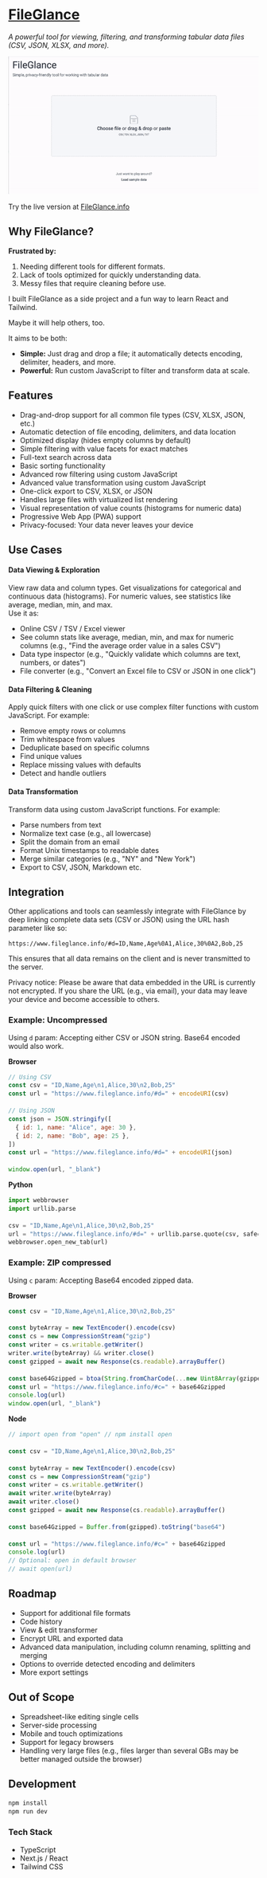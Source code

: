 # [FileGlance](https://www.fileglance.info/)

<p align="center">

_A powerful tool for viewing, filtering, and transforming tabular data files (CSV, JSON, XLSX, and more)._

![Screen Recording](./recoding.gif)

</p>

Try the live version at [FileGlance.info](https://www.fileglance.info/)

## Why FileGlance?

**Frustrated by:**

1. Needing different tools for different formats.
2. Lack of tools optimized for quickly understanding data.
3. Messy files that require cleaning before use.

I built FileGlance as a side project and a fun way to learn React and Tailwind.

Maybe it will help others, too.

It aims to be both:

- **Simple:** Just drag and drop a file; it automatically detects encoding, delimiter, headers, and more.
- **Powerful:** Run custom JavaScript to filter and transform data at scale.

## Features

- Drag-and-drop support for all common file types (CSV, XLSX, JSON, etc.)
- Automatic detection of file encoding, delimiters, and data location
- Optimized display (hides empty columns by default)
- Simple filtering with value facets for exact matches
- Full-text search across data
- Basic sorting functionality
- Advanced row filtering using custom JavaScript
- Advanced value transformation using custom JavaScript
- One-click export to CSV, XLSX, or JSON
- Handles large files with virtualized list rendering
- Visual representation of value counts (histograms for numeric data)
- Progressive Web App (PWA) support
- Privacy-focused: Your data never leaves your device

## Use Cases

#### Data Viewing & Exploration

View raw data and column types. Get visualizations for categorical and continuous data (histograms). For numeric values, see statistics like average, median, min, and max.  
Use it as:

- Online CSV / TSV / Excel viewer
- See column stats like average, median, min, and max for numeric columns (e.g., "Find the average order value in a sales CSV")
- Data type inspector (e.g., "Quickly validate which columns are text, numbers, or dates")
- File converter (e.g., "Convert an Excel file to CSV or JSON in one click")

#### Data Filtering & Cleaning

Apply quick filters with one click or use complex filter functions with custom JavaScript. For example:

- Remove empty rows or columns
- Trim whitespace from values
- Deduplicate based on specific columns
- Find unique values
- Replace missing values with defaults
- Detect and handle outliers

#### Data Transformation

Transform data using custom JavaScript functions. For example:

- Parse numbers from text
- Normalize text case (e.g., all lowercase)
- Split the domain from an email
- Format Unix timestamps to readable dates
- Merge similar categories (e.g., "NY" and "New York")
- Export to CSV, JSON, Markdown etc.

## Integration

Other applications and tools can seamlessly integrate with FileGlance by deep linking complete data sets (CSV or JSON) using the URL hash parameter like so:

```
https://www.fileglance.info/#d=ID,Name,Age%0A1,Alice,30%0A2,Bob,25
```

This ensures that all data remains on the client and is never transmitted to the server.

Privacy notice: Please be aware that data embedded in the URL is currently not encrypted. If you share the URL (e.g., via email), your data may leave your device and become accessible to others.

### Example: Uncompressed

Using `d` param: Accepting either CSV or JSON string. Base64 encoded would also work.

**Browser**

```js
// Using CSV
const csv = "ID,Name,Age\n1,Alice,30\n2,Bob,25"
const url = "https://www.fileglance.info/#d=" + encodeURI(csv)

// Using JSON
const json = JSON.stringify([
  { id: 1, name: "Alice", age: 30 },
  { id: 2, name: "Bob", age: 25 },
])
const url = "https://www.fileglance.info/#d=" + encodeURI(json)

window.open(url, "_blank")
```

**Python**

```python
import webbrowser
import urllib.parse

csv = "ID,Name,Age\n1,Alice,30\n2,Bob,25"
url = "https://www.fileglance.info/#d=" + urllib.parse.quote(csv, safe='/;,?&#')
webbrowser.open_new_tab(url)
```

### Example: ZIP compressed

Using `c` param: Accepting Base64 encoded zipped data.

**Browser**

```js
const csv = "ID,Name,Age\n1,Alice,30\n2,Bob,25"

const byteArray = new TextEncoder().encode(csv)
const cs = new CompressionStream("gzip")
const writer = cs.writable.getWriter()
writer.write(byteArray) && writer.close()
const gzipped = await new Response(cs.readable).arrayBuffer()

const base64Gzipped = btoa(String.fromCharCode(...new Uint8Array(gzipped)))
const url = "https://www.fileglance.info/#c=" + base64Gzipped
console.log(url)
window.open(url, "_blank")
```

**Node**

```js
// import open from "open" // npm install open

const csv = "ID,Name,Age\n1,Alice,30\n2,Bob,25"

const byteArray = new TextEncoder().encode(csv)
const cs = new CompressionStream("gzip")
const writer = cs.writable.getWriter()
await writer.write(byteArray)
await writer.close()
const gzipped = await new Response(cs.readable).arrayBuffer()

const base64Gzipped = Buffer.from(gzipped).toString("base64")

const url = "https://www.fileglance.info/#c=" + base64Gzipped
console.log(url)
// Optional: open in default browser
// await open(url)
```

## Roadmap

- Support for additional file formats
- Code history
- View & edit transformer
- Encrypt URL and exported data
- Advanced data manipulation, including column renaming, splitting and merging
- Options to override detected encoding and delimiters
- More export settings

## Out of Scope

- Spreadsheet-like editing single cells
- Server-side processing
- Mobile and touch optimizations
- Support for legacy browsers
- Handling very large files (e.g., files larger than several GBs may be better managed outside the browser)

## Development

```bash
npm install
npm run dev
```

### Tech Stack

- TypeScript
- Next.js / React
- Tailwind CSS
